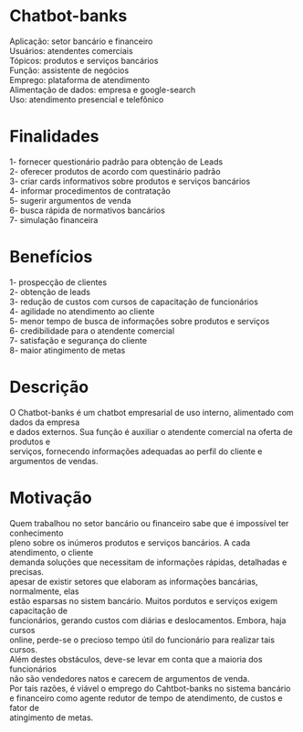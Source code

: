 # Chatbot-banks
Aplicação: setor bancário e financeiro  
Usuários: atendentes comerciais  
Tópicos: produtos e serviços bancários  
Função: assistente de negócios  
Emprego: plataforma de atendimento  
Alimentação de dados: empresa e google-search  
Uso: atendimento presencial e telefônico  
# Finalidades  
1- fornecer questionário padrão para obtenção de Leads  
2- oferecer produtos de acordo com questinário padrão  
3- criar cards informativos sobre produtos e serviços bancários  
4- informar procedimentos de contratação  
5- sugerir argumentos de venda  
6- busca rápida de normativos bancários  
7- simulação financeira  
# Benefícios  
1- prospecção de clientes  
2- obtenção de leads  
3- redução de custos com cursos de capacitação de funcionários  
4- agilidade no atendimento ao cliente  
5- menor tempo de busca de informações sobre produtos e serviços  
6- credibilidade para o atendente comercial  
7- satisfação e segurança do cliente  
8- maior atingimento de metas  
# Descrição  
O Chatbot-banks é um chatbot empresarial de uso interno, alimentado com dados da empresa  
e dados externos. Sua função é auxiliar o atendente comercial na oferta de produtos e  
serviços, fornecendo informações adequadas ao perfil do cliente e argumentos de vendas.  
# Motivação  
Quem trabalhou no setor bancário ou financeiro sabe que é impossível ter conhecimento  
pleno sobre os inúmeros produtos e serviços bancários. A cada atendimento, o cliente  
demanda soluções que necessitam de informações rápidas, detalhadas e precisas.  
apesar de existir setores que elaboram as informações bancárias, normalmente, elas  
estão esparsas no sistem bancário. Muitos pordutos e serviços exigem capacitação de  
funcionários, gerando custos com diárias e deslocamentos. Embora, haja cursos  
online, perde-se o precioso tempo útil do funcionário para realizar tais cursos.  
Além destes obstáculos, deve-se levar em conta que a maioria dos funcionários  
não são vendedores natos e carecem de argumentos de venda.  
Por tais razões, é viável o emprego do Cahtbot-banks no sistema bancário  
e financeiro como agente redutor de tempo de atendimento, de custos e fator de  
atingimento de metas.


